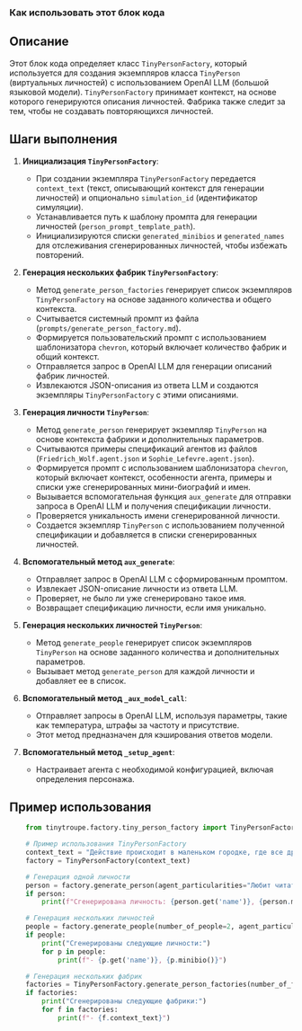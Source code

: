 ### Как использовать этот блок кода

Описание
-------------------------
Этот блок кода определяет класс `TinyPersonFactory`, который используется для создания экземпляров класса `TinyPerson` (виртуальных личностей) с использованием OpenAI LLM (большой языковой модели). `TinyPersonFactory` принимает контекст, на основе которого генерируются описания личностей. Фабрика также следит за тем, чтобы не создавать повторяющихся личностей.

Шаги выполнения
-------------------------
1. **Инициализация `TinyPersonFactory`**:
   - При создании экземпляра `TinyPersonFactory` передается `context_text` (текст, описывающий контекст для генерации личностей) и опционально `simulation_id` (идентификатор симуляции).
   - Устанавливается путь к шаблону промпта для генерации личностей (`person_prompt_template_path`).
   - Инициализируются списки `generated_minibios` и `generated_names` для отслеживания сгенерированных личностей, чтобы избежать повторений.

2. **Генерация нескольких фабрик `TinyPersonFactory`**:
   - Метод `generate_person_factories` генерирует список экземпляров `TinyPersonFactory` на основе заданного количества и общего контекста.
   - Считывается системный промпт из файла (`prompts/generate_person_factory.md`).
   - Формируется пользовательский промпт с использованием шаблонизатора `chevron`, который включает количество фабрик и общий контекст.
   - Отправляется запрос в OpenAI LLM для генерации описаний фабрик личностей.
   - Извлекаются JSON-описания из ответа LLM и создаются экземпляры `TinyPersonFactory` с этими описаниями.

3. **Генерация личности `TinyPerson`**:
   - Метод `generate_person` генерирует экземпляр `TinyPerson` на основе контекста фабрики и дополнительных параметров.
   - Считываются примеры спецификаций агентов из файлов (`Friedrich_Wolf.agent.json` и `Sophie_Lefevre.agent.json`).
   - Формируется промпт с использованием шаблонизатора `chevron`, который включает контекст, особенности агента, примеры и списки уже сгенерированных мини-биографий и имен.
   - Вызывается вспомогательная функция `aux_generate` для отправки запроса в OpenAI LLM и получения спецификации личности.
   - Проверяется уникальность имени сгенерированной личности.
   - Создается экземпляр `TinyPerson` с использованием полученной спецификации и добавляется в списки сгенерированных личностей.

4. **Вспомогательный метод `aux_generate`**:
   - Отправляет запрос в OpenAI LLM с сформированным промптом.
   - Извлекает JSON-описание личности из ответа LLM.
   - Проверяет, не было ли уже сгенерировано такое имя.
   - Возвращает спецификацию личности, если имя уникально.

5. **Генерация нескольких личностей `TinyPerson`**:
   - Метод `generate_people` генерирует список экземпляров `TinyPerson` на основе заданного количества и дополнительных параметров.
   - Вызывает метод `generate_person` для каждой личности и добавляет ее в список.

6. **Вспомогательный метод `_aux_model_call`**:
    -  Отправляет запросы в OpenAI LLM, используя параметры, такие как температура, штрафы за частоту и присутствие.
    -  Этот метод предназначен для кэширования ответов модели.

7. **Вспомогательный метод `_setup_agent`**:
    -  Настраивает агента с необходимой конфигурацией, включая определения персонажа.

Пример использования
-------------------------

```python
    from tinytroupe.factory.tiny_person_factory import TinyPersonFactory

    # Пример использования TinyPersonFactory
    context_text = "Действие происходит в маленьком городке, где все друг друга знают."
    factory = TinyPersonFactory(context_text)

    # Генерация одной личности
    person = factory.generate_person(agent_particularities="Любит читать книги по истории.")
    if person:
        print(f"Сгенерирована личность: {person.get('name')}, {person.minibio()}")

    # Генерация нескольких личностей
    people = factory.generate_people(number_of_people=2, agent_particularities="Один любит играть в шахматы, другой - в гольф.")
    if people:
        print("Сгенерированы следующие личности:")
        for p in people:
            print(f"- {p.get('name')}, {p.minibio()}")

    # Генерация нескольких фабрик
    factories = TinyPersonFactory.generate_person_factories(number_of_factories=2, generic_context_text="test context")
    if factories:
        print("Сгенерированы следующие фабрики:")
        for f in factories:
            print(f"- {f.context_text}")
```